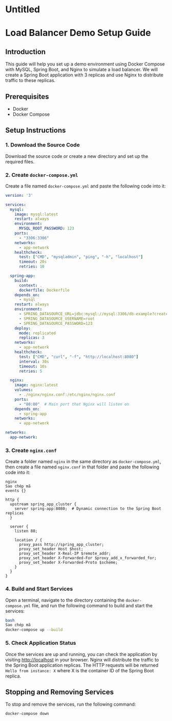 # Untitled

# Load Balancer Demo Setup Guide

## Introduction

This guide will help you set up a demo environment using Docker Compose with MySQL, Spring Boot, and Nginx to simulate a load balancer. We will create a Spring Boot application with 3 replicas and use Nginx to distribute traffic to these replicas.

## Prerequisites

- Docker
- Docker Compose

## Setup Instructions

### 1. Download the Source Code

Download the source code or create a new directory and set up the required files.

### 2. Create `docker-compose.yml`

Create a file named `docker-compose.yml` and paste the following code into it:

```yaml
version: '3'

services:
  mysql:
    image: mysql:latest
    restart: always
    environment:
      MYSQL_ROOT_PASSWORD: 123
    ports:
      - "3306:3306"
    networks:
      - app-network
    healthcheck:
      test: ["CMD", "mysqladmin", "ping", "-h", "localhost"]
      timeout: 20s
      retries: 10

  spring-app:
    build:
      context: .
      dockerfile: Dockerfile
    depends_on:
      - mysql
    restart: always
    environment:
      - SPRING_DATASOURCE_URL=jdbc:mysql://mysql:3306/db-example?createDatabaseIfNotExist=true
      - SPRING_DATASOURCE_USERNAME=root
      - SPRING_DATASOURCE_PASSWORD=123
    deploy:
      mode: replicated
      replicas: 3
    networks:
      - app-network
    healthcheck:
      test: ["CMD", "curl", "-f", "http://localhost:8080"]
      interval: 30s
      timeout: 10s
      retries: 5

  nginx:
    image: nginx:latest
    volumes:
      - ./nginx/nginx.conf:/etc/nginx/nginx.conf
    ports:
      - "80:80"  # Main port that Nginx will listen on
    depends_on:
      - spring-app
    networks:
      - app-network

networks:
  app-network:

```

### 3. Create `nginx.conf`

Create a folder named `nginx` in the same directory as `docker-compose.yml`, then create a file named `nginx.conf` in that folder and paste the following code into it:

```
nginx
Sao chép mã
events {}

http {
  upstream spring_app_cluster {
    server spring-app:8080;  # Dynamic connection to the Spring Boot replicas
  }

  server {
    listen 80;

    location / {
      proxy_pass http://spring_app_cluster;
      proxy_set_header Host $host;
      proxy_set_header X-Real-IP $remote_addr;
      proxy_set_header X-Forwarded-For $proxy_add_x_forwarded_for;
      proxy_set_header X-Forwarded-Proto $scheme;
    }
  }
}

```

### 4. Build and Start Services

Open a terminal, navigate to the directory containing the `docker-compose.yml` file, and run the following command to build and start the services:

```bash
bash
Sao chép mã
docker-compose up --build

```

### 5. Check Application Status

Once the services are up and running, you can check the application by visiting [http://localhost](http://localhost/) in your browser. Nginx will distribute the traffic to the Spring Boot application replicas. The HTTP requests will be returned `Hello from instance: X` where X is the container ID of the Spring Boot replica.

## Stopping and Removing Services

To stop and remove the services, run the following command:

```bash
docker-compose down
```